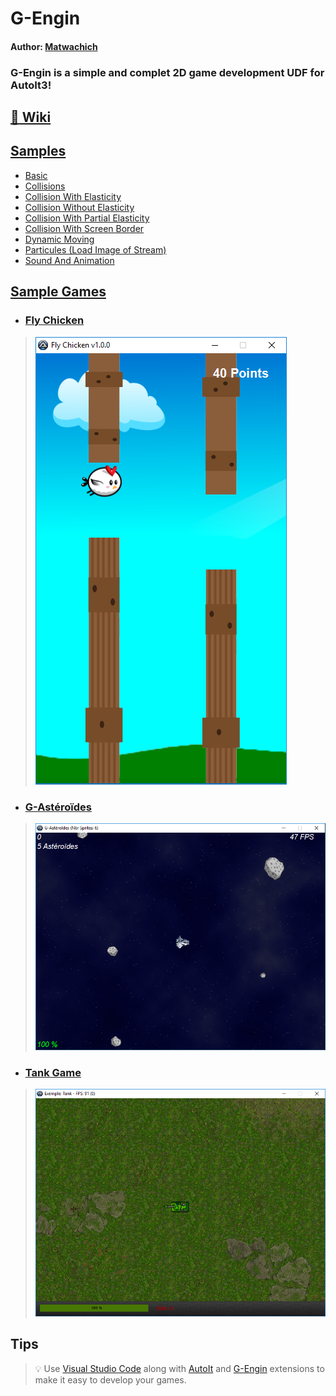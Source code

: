 # G-Engin
#### Author: [Matwachich](https://github.com/matwachich)
### G-Engin is a simple and complet 2D game development UDF for AutoIt3!

## [:book: Wiki](https://github.com/G-Engin/g-engin/wiki)

## [Samples](Samples)
* [Basic](Samples/Basic.au3)
* [Collisions](Samples/Collisions.au3)
* [Collision With Elasticity](Samples/CollisionWithElasticity.au3)
* [Collision Without Elasticity](Samples/CollisionWithoutElasticity.au3)
* [Collision With Partial Elasticity](Samples/CollisionWithPartialElasticity.au3)
* [Collision With Screen Border](Samples/CollisionWithScreenBorder.au3)
* [Dynamic Moving](Samples/DynamicMoving.au3)
* [Particules (Load Image of Stream)](Samples/Particules.au3)
* [Sound And Animation](Samples/SoundAndAnimation.au3)

## [Sample Games](Samples/Games)
* ### **[Fly Chicken](Samples/Games/FlyChicken)**

> ![ScreenShotFlyChicken](Samples/Games/Res/flychicken/screenshot.png)

* ### **[G-Astéroïdes](Samples/Games/Avion.au3)**

> ![ScreenShotAvion](Samples/Games/Res/avion/screenshot.png)

* ### **[Tank Game](Samples/Games/Tank.au3)**

> ![ScreenShotTank](Samples/Games/Res/Tanks/screenshot.png)

## Tips
> :bulb: Use [Visual Studio Code](https://code.visualstudio.com/) along with [AutoIt](https://marketplace.visualstudio.com/items?itemName=Damien.autoit) and [G-Engin](https://marketplace.visualstudio.com/items?itemName=RonildoSouza.g-engin) extensions to make it easy to develop your games.
